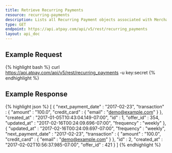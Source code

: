 ```yaml
---
title: Retrieve Recurring Payments
resource: recurring-payments
description: Lists all Recurring Payment objects associated with Merchant.
type: GET
endpoint: https://api.atpay.com/api/v5/rest/recurring_payments
layout: api_doc
---
```


## Example Request
{% highlight bash %}
  curl https://api.atpay.com/api/v5/rest/recurring_payments -u key:secret
{% endhighlight %}

## Example Response
{% highlight json %}
[
   {
      "next_payment_date" : "2017-02-23",
      "transaction" : {
         "amount" : "100.0",
         "credit_card" : {
            "email" : "demo@example.com"
         }
      },
      "created_at" : "2017-01-05T10:43:04.149-07:00",
      "id" : 1,
      "offer_id" : 354,
      "updated_at" : "2017-02-16T00:24:09.696-07:00",
      "frequency" : "weekly"
   },
   {
      "updated_at" : "2017-02-16T00:24:09.697-07:00",
      "frequency" : "weekly",
      "next_payment_date" : "2017-02-23",
      "transaction" : {
         "amount" : "100.0",
         "credit_card" : {
            "email" : "demo@example.com"
         }
      },
      "id" : 2,
      "created_at" : "2017-02-02T10:56:37.985-07:00",
      "offer_id" : 421
   }
]
{% endhighlight %}
